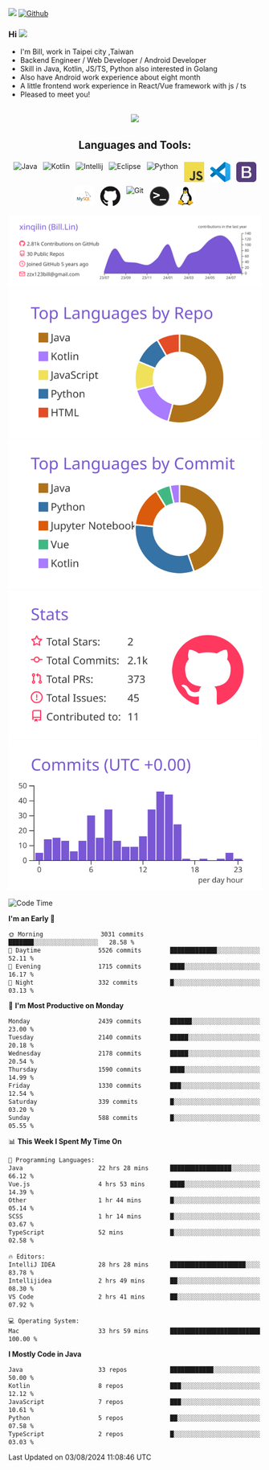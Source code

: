  
![](https://visitor-badge.laobi.icu/badge?page_id=xinqilin.xinqilin)
[![Github](https://img.shields.io/github/followers/xinqilin?label=Follow&style=social)](https://github.com/xinqilin)

### Hi <img src="https://raw.githubusercontent.com/MartinHeinz/MartinHeinz/master/wave.gif" width="35px">

- I'm Bill, work in Taipei city ,Taiwan
- Backend Engineer / Web Developer / Android Developer
- Skill in Java, Kotlin, JS/TS, Python also interested in Golang
- Also have Android work experience about eight month
- A little frontend work experience in React/Vue framework with js / ts
- Pleased to meet you!


<br />

<div align="center">
<img src="https://github-profile-trophy.vercel.app/?username=xinqilin&column=5&margin-w=15&margin-h=15" />

## Languages and Tools:
<p align="center">
<img alt="Java" src="https://raw.githubusercontent.com/jmnote/z-icons/master/svg/java.svg" height="40" style="vertical-align:top; margin:4px">
<img alt="Kotlin" src="https://img.icons8.com/color/48/000000/kotlin.png" height="40" style="vertical-align:top; margin:4px">
<img alt="Intellij" src="https://img.icons8.com/color/48/000000/intellij-idea.png" height="40" style="vertical-align:top; margin:4px"/>
<img alt="Eclipse" src="https://img.icons8.com/ios-filled/50/000000/java-eclipse.png" height="40" style="vertical-align:top; margin:4px"/>
<img alt="Python" height="40" style="vertical-align:top; margin:4px" src="https://cdn.jsdelivr.net/gh/devicons/devicon/icons/python/python-plain.svg" />
<img alt="Javascript" src="https://raw.githubusercontent.com/github/explore/80688e429a7d4ef2fca1e82350fe8e3517d3494d/topics/javascript/javascript.png" height="40" style="vertical-align:top; margin:4px">
<img alt="VS Code" src="https://raw.githubusercontent.com/github/explore/80688e429a7d4ef2fca1e82350fe8e3517d3494d/topics/visual-studio-code/visual-studio-code.png"  height="40" style="vertical-align:top; margin:4px">
<img alt="Bootstrap"  src="https://raw.githubusercontent.com/github/explore/80688e429a7d4ef2fca1e82350fe8e3517d3494d/topics/bootstrap/bootstrap.png" height="40" style="vertical-align:top; margin:4px">
<img alt="MySQL"src="https://raw.githubusercontent.com/github/explore/80688e429a7d4ef2fca1e82350fe8e3517d3494d/topics/mysql/mysql.png" height="40" style="vertical-align:top; margin:4px">
<img alt="Github" src="https://raw.githubusercontent.com/github/explore/78df643247d429f6cc873026c0622819ad797942/topics/github/github.png" height="40" style="vertical-align:top; margin:4px">

<img alt="Git" src="https://raw.githubusercontent.com/jmnote/z-icons/master/svg/git.svg" height="40" style="vertical-align:top; margin:4px">
<img alt="Terminal" src="https://raw.githubusercontent.com/github/explore/80688e429a7d4ef2fca1e82350fe8e3517d3494d/topics/terminal/terminal.png" height="40" style="vertical-align:top; margin:4px">
<img alt="Linux" src="https://raw.githubusercontent.com/github/explore/80688e429a7d4ef2fca1e82350fe8e3517d3494d/topics/linux/linux.png" height="40" style="vertical-align:top; margin:4px" alt="Windows" height="40" style="vertical-align:top; margin:4px">
</p>

<!-- <p align="center"><img  src="https://leetcode.card.workers.dev/?username=xinqilin&theme=auto" alt="xinqilin-leetcode" /></p> -->

<!-- <div width="100%">   
 <a href="https://readme-stats-cfgj2cxdy.vercel.app/api?username=xinqilin&count_private=true&show_icons=true&theme=algolia">
   <img  align="left" src="https://github-readme-stats.vercel.app/api?username=xinqilin&show_icons=true&theme=algolia&card_width=4" width="400"/>
 </a>
 <a href="https://readme-stats-cfgj2cxdy.vercel.app/api/top-langs/?username=xinqilin&hide=php,html,css&theme=algolia">
  <img  align="right" src="https://github-readme-stats.vercel.app/api/top-langs/?username=xinqilin&hide=html,css&theme=algolia&langs_count=10&layout=compact" />
 </a>
</div> -->

[![](https://raw.githubusercontent.com/xinqilin/xinqilin/master/profile-summary-card-output/buefy/0-profile-details.svg)](https://github.com/vn7n24fzkq/github-profile-summary-cards)
[![](https://raw.githubusercontent.com/xinqilin/xinqilin/master/profile-summary-card-output/buefy/1-repos-per-language.svg)](https://github.com/vn7n24fzkq/github-profile-summary-cards) 
[![](https://raw.githubusercontent.com/xinqilin/xinqilin/master/profile-summary-card-output/buefy/2-most-commit-language.svg)](https://github.com/vn7n24fzkq/github-profile-summary-cards)
[![](https://raw.githubusercontent.com/xinqilin/xinqilin/master/profile-summary-card-output/buefy/3-stats.svg)](https://github.com/vn7n24fzkq/github-profile-summary-cards) 
[![](https://raw.githubusercontent.com/xinqilin/xinqilin/master/profile-summary-card-output/buefy/4-productive-time.svg)](https://github.com/vn7n24fzkq/github-profile-summary-cards)

</div>
 
<!--START_SECTION:waka-->
![Code Time](http://img.shields.io/badge/Code%20Time-3%2C021%20hrs%2014%20mins-blue)

**I'm an Early 🐤** 

```text
🌞 Morning                3031 commits        ███████░░░░░░░░░░░░░░░░░░   28.58 % 
🌆 Daytime                5526 commits        █████████████░░░░░░░░░░░░   52.11 % 
🌃 Evening                1715 commits        ████░░░░░░░░░░░░░░░░░░░░░   16.17 % 
🌙 Night                  332 commits         █░░░░░░░░░░░░░░░░░░░░░░░░   03.13 % 
```
📅 **I'm Most Productive on Monday** 

```text
Monday                   2439 commits        ██████░░░░░░░░░░░░░░░░░░░   23.00 % 
Tuesday                  2140 commits        █████░░░░░░░░░░░░░░░░░░░░   20.18 % 
Wednesday                2178 commits        █████░░░░░░░░░░░░░░░░░░░░   20.54 % 
Thursday                 1590 commits        ████░░░░░░░░░░░░░░░░░░░░░   14.99 % 
Friday                   1330 commits        ███░░░░░░░░░░░░░░░░░░░░░░   12.54 % 
Saturday                 339 commits         █░░░░░░░░░░░░░░░░░░░░░░░░   03.20 % 
Sunday                   588 commits         █░░░░░░░░░░░░░░░░░░░░░░░░   05.55 % 
```


📊 **This Week I Spent My Time On** 

```text
💬 Programming Languages: 
Java                     22 hrs 28 mins      █████████████████░░░░░░░░   66.12 % 
Vue.js                   4 hrs 53 mins       ████░░░░░░░░░░░░░░░░░░░░░   14.39 % 
Other                    1 hr 44 mins        █░░░░░░░░░░░░░░░░░░░░░░░░   05.14 % 
SCSS                     1 hr 14 mins        █░░░░░░░░░░░░░░░░░░░░░░░░   03.67 % 
TypeScript               52 mins             █░░░░░░░░░░░░░░░░░░░░░░░░   02.58 % 

🔥 Editors: 
IntelliJ IDEA            28 hrs 28 mins      █████████████████████░░░░   83.78 % 
Intellijidea             2 hrs 49 mins       ██░░░░░░░░░░░░░░░░░░░░░░░   08.30 % 
VS Code                  2 hrs 41 mins       ██░░░░░░░░░░░░░░░░░░░░░░░   07.92 % 

💻 Operating System: 
Mac                      33 hrs 59 mins      █████████████████████████   100.00 % 
```

**I Mostly Code in Java** 

```text
Java                     33 repos            ████████████░░░░░░░░░░░░░   50.00 % 
Kotlin                   8 repos             ███░░░░░░░░░░░░░░░░░░░░░░   12.12 % 
JavaScript               7 repos             ███░░░░░░░░░░░░░░░░░░░░░░   10.61 % 
Python                   5 repos             ██░░░░░░░░░░░░░░░░░░░░░░░   07.58 % 
TypeScript               2 repos             █░░░░░░░░░░░░░░░░░░░░░░░░   03.03 % 
```




 Last Updated on 03/08/2024 11:08:46 UTC
<!--END_SECTION:waka-->
 
 
<!-- <img src="https://wakatime.com/share/@abb22933-8532-4f24-8a13-e9e97bfee0f0/e937d23b-e152-4ff2-8509-e5b981912493.svg"  alt="Coding Chart" style="border-radius: 10px;border: solid 10px;" /> -->



